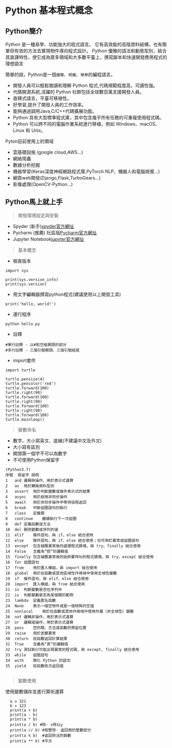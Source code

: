 # Python 基本程式概念

## Python簡介

Python 是一種易學、功能強大的程式語言。 它有高效能的高階資料結構，也有簡單但有效的方法去實現物件導向程式設計。 Python 優雅的語法和動態型別，結合其直譯特性，使它成為眾多領域和大多數平臺上，撰寫腳本和快速開發應用程式的理想語言

簡單的說，Python是一個`優雅`、`明確`、`簡單`的編程語言。
- 開發人員可以輕鬆閱讀和理解 Python 程式,代碼規範程度高，可讀性強。
- 代碼開源系統,活躍的 Python 社群包括全球數百萬支援開發人員。
- 直釋式語言，平臺可移植性。
- 好學習,提升了開發人員的工作效率。
- 能夠通過調用Java,C/C++代碼擴展功能。
- Python 具有大型標準程式庫，其中包含幾乎所有任務的可重複使用程式碼。
- Python 可以跨不同的電腦作業系統進行移植，例如 Windows、macOS、Linux 和 Unix。
  
Pyton目前使用上的領域
- 雲基礎設施 (google cloud,AWS...)
- 網絡爬蟲
- 數據分析挖掘
- 機器學習(Keras深度神經網路程式庫,PyTorch NLP、機器人和電腦視覺...)
- 網頁web開發(Django,Flask,TurboGears...)
- 影像處理(OpenCV-Python...)

## Python馬上就上手

>開發環境設定與安裝
* Spyder (新手)[spyder官方網址](https://www.spyder-ide.org/)
* Pycharm (推薦) 社區版[Pycharm官方網址](https://www.jetbrains.com/pycharm/)
* Jupyter Notebook[jupyter官方網址](https://jupyter.org/install)
  
>基本概念
* 檢查版本
```
import sys

print(sys.version_info)
print(sys.version)
```
* 用文字編輯器撰寫python程式(建議使用以上開發工具)
```
print('hello, world!')
```
* 運行程序
```
python hello.py
```
* 註釋
```
#單行註釋 - 以#和空格開頭的部分
#多行註釋 - 三個引號開頭，三個引號結尾
```
* import套件
```
import turtle

turtle.pensize(4)
turtle.pencolor('red')
turtle.forward(100)
turtle.right(90)
turtle.forward(100)
turtle.right(90)
turtle.forward(100)
turtle.right(90)
turtle.forward(100)
turtle.mainloop()
```

>變數命名
* 數字、大小寫英文、底線(不建議中文及外文)
* 大小寫有區別
* 開頭第一個字不可以為數字
* 不可使用Python保留字
```
(Python3.7)
序號	保留字	說明
1	and	邏輯與操作，用於表示式運算
2	as	用於轉換資料型別
3	assert	用於判斷變數或條件表示式的結果
4	async	用於啟用非同步操作
5	await	用於非同步操作中等待協程返回
6	break	中斷迴圈語句的執行
7	class	定義類
8	continue	繼續執行下一次迴圈
9	def	定義函數或方法
10	del	刪除變數或序列的值
11	elif	條件語句，與 if、else 結合使用
12	else	條件語句，與 if、else 結合使用；也可用於異常或迴圈語句
13	except	包含捕獲異常後的處理程式碼塊，與 try、finally 結合使用
14	False	含義為“假”的邏輯值
15	finally	包含捕獲異常後的始終要呼叫的程式碼塊，與 try、except 結合使用
16	for	迴圈語句
17	from	用於匯入模組，與 import 結合使用
18	global	用於在函數或其他區域性作用域中使用全域性變數
19	if	條件語句，與 elif、else 結合使用
20	import	匯入模組，與 from 結合使用
21	in	判斷變數是否在序列中
22	is	判斷變數是否為某個類的範例
23	lambda	定義匿名函數
24	None	表示一個空物件或是一個特殊的空值
25	nonlocal	用於在函數或其他作用域中使用外層（非全域性）變數
26	not	邏輯非操作，用於表示式運算
27	or	邏輯或操作，用於表示式運算
28	pass	空的類、方法或函數的預留位置
29	raise	用於丟擲異常
30	return	從函數返回計算結果
31	True	含義為“真”的邏輯值
32	try	測試執行可能出現異常的程式碼，與 except, finally 結合使用
33	while	迴圈語句
34	with	簡化 Python 的語句
35	yield	從函數依次返回值
 
```

>變數使用

使用變數儲存並進行算術運算
```
  a = 321
  b = 123
  print(a + b)
  print(a - b)
  print(a * b)
  print(a / b) #除- x除以y
  print(a // b) #取整除- 返回商的整數部分
  print(a % b)  #返回除法的餘數
  print(a ** b) #平方
```
